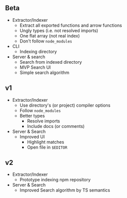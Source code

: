 ## Beta

- Extractor/Indexer
  - Extract all exported functions and arrow functions
  - Ungly types (i.e. not resolved imports)
  - One flat array (not real index)
  - Don't follow `node_modules`
- CLI
  - Indexing directory
- Server & search
  - Search from indexed directory
  - MVP Search UI
  - Simple search algorithm

## v1

- Extractor/Indexer
  - Use directory's (or project) compiler options
  - Follow `node_modules`
  - Better types
    - Resolve imports
    - Include docs (or comments)
- Server & Search
  - Improved UI
    - Highlight matches
    - Open file in `$EDITOR`

## v2

- Extractor/Indexer
  - Prototype indexing npm repository
- Server & Search
  - Improved Search algorithm by TS semantics
